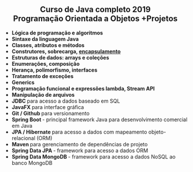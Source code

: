 <h2 style="text-align: center;"><strong>Curso de Java completo 2019<br /></strong><strong>Programa&ccedil;&atilde;o Orientada a Objetos +Projetos</strong></h2>
<ul>
<li><strong>L&oacute;gica de programa&ccedil;&atilde;o e algoritmos</strong></li>
<li><strong>Sintaxe da linguagem Java</strong></li>
<li><strong>Classes, atributos e m&eacute;todos</strong></li>
<li><strong>Construtores, sobrecarga, <u>encapsulamento</u></strong></li>
<li><strong>Estruturas de dados:&nbsp;arrays e cole&ccedil;&otilde;es</strong></li>
<li><strong>Enumera&ccedil;&otilde;es, composi&ccedil;&atilde;o</strong></li>
<li><strong>Heran&ccedil;a, polimorfismo, interfaces</strong></li>
<li><strong>Tratamento de exce&ccedil;&otilde;es</strong></li>
<li><strong>Generics</strong></li>
<li><strong>Programa&ccedil;&atilde;o funcional e express&otilde;es lambda, Stream API</strong></li>
<li><strong>Manipula&ccedil;&atilde;o de arquivos</strong></li>
<li><strong>JDBC&nbsp;</strong>para acesso a dados baseado em SQL</li>
<li><strong>JavaFX&nbsp;</strong>para interface gr&aacute;fica</li>
<li><strong>Git / Github&nbsp;</strong>para versionamento</li>
<li><strong>Spring Boot&nbsp;</strong>- principal framework Java para desenvolvimento comercial em Java</li>
<li><strong>JPA / Hibernate&nbsp;</strong>para acesso a dados com mapeamento objeto-relacional (ORM)</li>
<li><strong>Maven&nbsp;</strong>para gerenciamento de depend&ecirc;ncias de projeto</li>
<li><strong>Spring&nbsp;Data JPA&nbsp;</strong>- framework para acesso a dados ORM</li>
<li><strong>Spring Data MongoDB&nbsp;</strong>- framework para acesso a dados NoSQL ao banco MongoDB</li>
</ul>
<p>&nbsp;</p>
